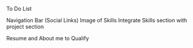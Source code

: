 
To Do List

Navigation Bar (Social Links)
Image of Skills
Integrate Skills section with project section

Resume and About me to Qualify